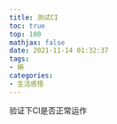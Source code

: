 ```yaml
---
title: 测试CI
toc: true
top: 100
mathjax: false
date: 2021-11-14 01:32:37
tags:
- 熵
categories:
- 生活感悟
---
```

   验证下CI是否正常运作

